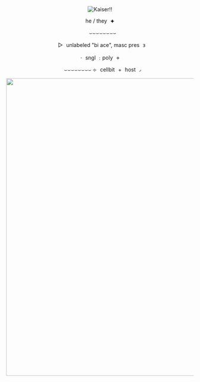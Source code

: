 <div align="center">
<img src="https://fontmeme.com/permalink/250207/d73b839c500b2f0a40514b0250eecc2a.png" alt="Kaiser!!">

 he / they ⯌

 ⌣⌣⌣⌣⌣⌣⌣⌣

 ▻ unlabeled "bi ace", masc pres 𐑂

 · sngl ﹕poly ⋄ 

 ⌣⌣⌣⌣⌣⌣⌣⌣
  ⟣ cellbit + host ◞

<img src="https://64.media.tumblr.com/27a801ba6b33ae604c63c8a471894c10/ee80aebd4efb6683-4e/s250x400/0227bcce2a790a8b867414db1756f5a82f3bc0ae.png" alt=" "  width=800>

